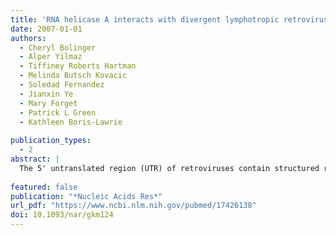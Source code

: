 ```yaml
---
title: 'RNA helicase A interacts with divergent lymphotropic retroviruses and promotes translation of human T-cell leukemia virus type 1.'
date: 2007-01-01
authors:
  - Cheryl Bolinger
  - Alper Yilmaz
  - Tiffiney Roberts Hartman
  - Melinda Butsch Kovacic
  - Soledad Fernandez
  - Jianxin Ye
  - Mary Forget
  - Patrick L Green
  - Kathleen Boris-Lawrie
 
publication_types:
  - 2
abstract: |
  The 5' untranslated region (UTR) of retroviruses contain structured replication motifs that impose barriers to efficient ribosome scanning. Two RNA structural motifs that facilitate efficient translation initiation despite a complex 5' UTR are internal ribosome entry site (IRES) and 5' proximal post-transcriptional control element (PCE). Here, stringent RNA and protein analyses determined the 5' UTR of spleen necrosis virus (SNV), reticuloendotheliosis virus A (REV-A) and human T-cell leukemia virus type 1 (HTLV-1) exhibit PCE activity, but not IRES activity. Assessment of SNV translation initiation in the natural context of the provirus determined that SNV is reliant on a cap-dependent initiation mechanism. Experiments with siRNAs identified that REV-A and HTLV-1 PCE modulate post-transcriptional gene expression through interaction with host RNA helicase A (RHA). Analysis of hybrid SNV/HTLV-1 proviruses determined SNV PCE facilitates Rex/Rex responsive element-independent Gag production and interaction with RHA is necessary. Ribosomal profile analyses determined that RHA is necessary for polysome association of HTLV-1 gag and provide direct evidence that RHA is necessary for efficient HTLV-1 replication. We conclude that PCE/RHA is an important translation regulatory axis of multiple lymphotropic retroviruses. We speculate divergent retroviruses have evolved a convergent RNA-protein interaction to modulate translation of their highly structured mRNA.
  
featured: false
publication: "*Nucleic Acids Res*"
url_pdf: "https://www.ncbi.nlm.nih.gov/pubmed/17426138"
doi: 10.1093/nar/gkm124
---
```


